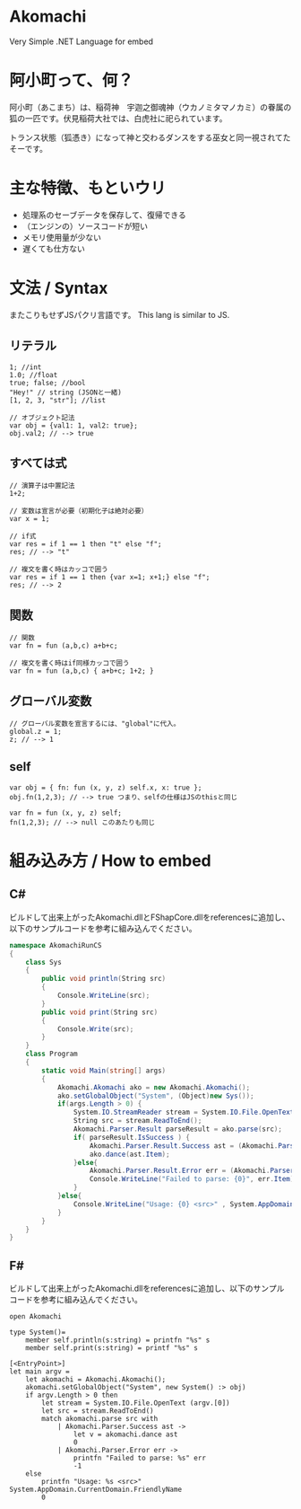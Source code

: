 Akomachi
========

Very Simple .NET Language for embed

阿小町って、何？
==================
阿小町（あこまち）は、稲荷神　宇迦之御魂神（ウカノミタマノカミ）の眷属の狐の一匹です。伏見稲荷大社では、白虎社に祀られています。

トランス状態（狐憑き）になって神と交わるダンスをする巫女と同一視されてたそーです。

主な特徴、もといウリ
========================
 * 処理系のセーブデータを保存して、復帰できる
 * （エンジンの）ソースコードが短い
 * メモリ使用量が少ない
 * 遅くても仕方ない

文法 / Syntax
======
またこりもせずJSパクリ言語です。 This lang is similar to JS.

リテラル
---------

```
1; //int
1.0; //float
true; false; //bool
"Hey!" // string (JSONと一緒)
[1, 2, 3, "str"]; //list

// オブジェクト記法
var obj = {val1: 1, val2: true};
obj.val2; // --> true
```

すべては式
------------
```
// 演算子は中置記法
1+2;

// 変数は宣言が必要（初期化子は絶対必要）
var x = 1;

// if式
var res = if 1 == 1 then "t" else "f";
res; // --> "t"

// 複文を書く時はカッコで囲う
var res = if 1 == 1 then {var x=1; x+1;} else "f";
res; // --> 2
```
関数
-------
```
// 関数
var fn = fun (a,b,c) a+b+c;

// 複文を書く時はif同様カッコで囲う
var fn = fun (a,b,c) { a+b+c; 1+2; }
```

グローバル変数
-----------------
```
// グローバル変数を宣言するには、"global"に代入。
global.z = 1;
z; // --> 1
```

self
--------
```
var obj = { fn: fun (x, y, z) self.x, x: true };
obj.fn(1,2,3); // --> true つまり、selfの仕様はJSのthisと同じ

var fn = fun (x, y, z) self;
fn(1,2,3); // --> null このあたりも同じ
```

組み込み方 / How to embed
==========================

C#
------
ビルドして出来上がったAkomachi.dllとFShapCore.dllをreferencesに追加し、以下のサンプルコードを参考に組み込んでください。
````C#
namespace AkomachiRunCS
{
    class Sys
    {
        public void println(String src)
        {
            Console.WriteLine(src);
        }
        public void print(String src)
        {
            Console.Write(src);
        }
    }
    class Program
    {
        static void Main(string[] args)
        {
            Akomachi.Akomachi ako = new Akomachi.Akomachi();
            ako.setGlobalObject("System", (Object)new Sys());
            if(args.Length > 0) {
                System.IO.StreamReader stream = System.IO.File.OpenText (args[0]);
                String src = stream.ReadToEnd();
                Akomachi.Parser.Result parseResult = ako.parse(src);
                if( parseResult.IsSuccess ) {
                    Akomachi.Parser.Result.Success ast = (Akomachi.Parser.Result.Success)parseResult;
                    ako.dance(ast.Item);
                }else{
                    Akomachi.Parser.Result.Error err = (Akomachi.Parser.Result.Error)parseResult;
                    Console.WriteLine("Failed to parse: {0}", err.Item);
                }
            }else{
                Console.WriteLine("Usage: {0} <src>" , System.AppDomain.CurrentDomain.FriendlyName);
            }
        }
    }
}
````

F#
------

ビルドして出来上がったAkomachi.dllをreferencesに追加し、以下のサンプルコードを参考に組み込んでください。

````F#
open Akomachi

type System()=
    member self.println(s:string) = printfn "%s" s
    member self.print(s:string) = printf "%s" s

[<EntryPoint>]
let main argv = 
    let akomachi = Akomachi.Akomachi();
    akomachi.setGlobalObject("System", new System() :> obj)
    if argv.Length > 0 then
        let stream = System.IO.File.OpenText (argv.[0])
        let src = stream.ReadToEnd()
        match akomachi.parse src with
            | Akomachi.Parser.Success ast ->
                let v = akomachi.dance ast
                0
            | Akomachi.Parser.Error err ->
                printfn "Failed to parse: %s" err
                -1
    else
        printfn "Usage: %s <src>"  System.AppDomain.CurrentDomain.FriendlyName
        0
````